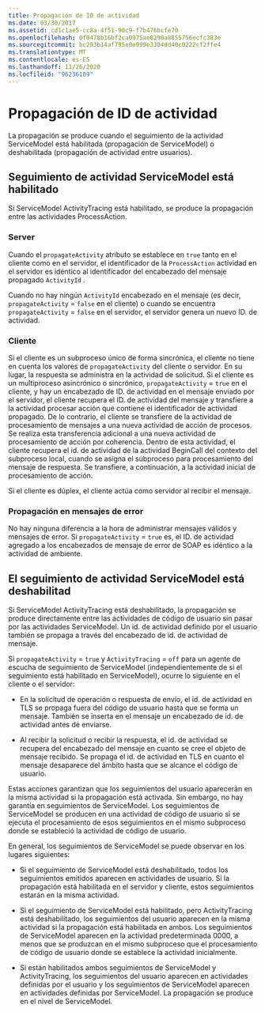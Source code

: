 ```yaml
---
title: Propagación de ID de actividad
ms.date: 03/30/2017
ms.assetid: cd1c1ae5-cc8a-4f51-90c9-f7b476bcfe70
ms.openlocfilehash: 0f0478b16bf2ca0975ae0290a8855756ecfc383e
ms.sourcegitcommit: bc293b14af795e0e999e3304dd40c0222cf2ffe4
ms.translationtype: MT
ms.contentlocale: es-ES
ms.lasthandoff: 11/26/2020
ms.locfileid: "96236109"
---
```

# <a name="activity-id-propagation"></a>Propagación de ID de actividad

La propagación se produce cuando el seguimiento de la actividad ServiceModel está habilitada (propagación de ServiceModel) o deshabilitada (propagación de actividad entre usuarios).  
  
## <a name="servicemodel-activity-tracing-is-enabled"></a>Seguimiento de actividad ServiceModel está habilitado  

 Si ServiceModel ActivityTracing está habilitado, se produce la propagación entre las actividades ProcessAction.  
  
### <a name="server"></a>Server  

 Cuando el `propagateActivity` atributo se establece en `true` tanto en el cliente como en el servidor, el identificador de la `ProcessAction` actividad en el servidor es idéntico al identificador del encabezado del mensaje propagado `ActivityId` .  
  
 Cuando no hay ningún `ActivityId` encabezado en el mensaje (es decir, `propagateActivity` = `false` en el cliente) o cuando se encuentra `propagateActivity` = `false` en el servidor, el servidor genera un nuevo ID. de actividad.  
  
### <a name="client"></a>Cliente  

 Si el cliente es un subproceso único de forma sincrónica, el cliente no tiene en cuenta los valores de `propagateActivity` del cliente o servidor. En su lugar, la respuesta se administra en la actividad de solicitud. Si el cliente es un multiproceso asincrónico o sincrónico, `propagateActivity` = `true` en el cliente, y hay un encabezado de ID. de actividad en el mensaje enviado por el servidor, el cliente recupera el ID. de actividad del mensaje y transfiere a la actividad procesar acción que contiene el identificador de actividad propagado. De lo contrario, el cliente se transfiere de la actividad de procesamiento de mensajes a una nueva actividad de acción de procesos. Se realiza esta transferencia adicional a una nueva actividad de procesamiento de acción por coherencia. Dentro de esta actividad, el cliente recupera el id. de actividad de la actividad BeginCall del contexto del subproceso local, cuando se asigna el subproceso para procesamiento del mensaje de respuesta. Se transfiere, a continuación, a la actividad inicial de procesamiento de acción.  
  
 Si el cliente es dúplex, el cliente actúa como servidor al recibir el mensaje.  
  
### <a name="propagation-in-fault-messages"></a>Propagación en mensajes de error  

 No hay ninguna diferencia a la hora de administrar mensajes válidos y mensajes de error. Si `propagateActivity` = `true` es, el ID. de actividad agregado a los encabezados de mensaje de error de SOAP es idéntico a la actividad de ambiente.  
  
## <a name="servicemodel-activity-tracing-is-disabled"></a>El seguimiento de actividad ServiceModel está deshabilitad  

 Si ServiceModel ActivityTracing está deshabilitado, la propagación se produce directamente entre las actividades de código de usuario sin pasar por las actividades ServiceModel. Un id. de actividad definido por el usuario también se propaga a través del encabezado de id. de actividad de mensaje.   
  
 Si `propagateActivity` = `true` y `ActivityTracing` = `off` para un agente de escucha de seguimiento de ServiceModel (independientemente de si el seguimiento está habilitado en ServiceModel), ocurre lo siguiente en el cliente o el servidor:  
  
- En la solicitud de operación o respuesta de envío, el id. de actividad en TLS se propaga fuera del código de usuario hasta que se forma un mensaje. También se inserta en el mensaje un encabezado de id. de actividad antes de enviarse.  
  
- Al recibir la solicitud o recibir la respuesta, el id. de actividad se recupera del encabezado del mensaje en cuanto se cree el objeto de mensaje recibido. Se propaga el id. de actividad en TLS en cuanto el mensaje desaparece del ámbito hasta que se alcance el código de usuario.  
  
 Estas acciones garantizan que los seguimientos del usuario aparecerán en la misma actividad si la propagación está activada. Sin embargo, no hay garantía en seguimientos de ServiceModel. Los seguimientos de ServiceModel se producen en una actividad de código de usuario si se ejecuta el procesamiento de esos seguimientos en el mismo subproceso donde se estableció la actividad de código de usuario.  
  
 En general, los seguimientos de ServiceModel se puede observar en los lugares siguientes:  
  
- Si el seguimiento de ServiceModel está deshabilitado, todos los seguimientos emitidos aparecen en actividades de usuario. Si la propagación está habilitada en el servidor y cliente, estos seguimientos estarán en la misma actividad.  
  
- Si el seguimiento de ServiceModel está habilitado, pero ActivityTracing está deshabilitado, los seguimientos del usuario aparecen en la misma actividad si la propagación está habilitada en ambos. Los seguimientos de ServiceModel aparecen en la actividad predeterminada 0000, a menos que se produzcan en el mismo subproceso que el procesamiento de código de usuario donde se establece la actividad inicialmente.  
  
- Si están habilitados ambos seguimientos de ServiceModel y ActivityTracing, los seguimientos del usuario aparecen en actividades definidas por el usuario y los seguimientos de ServiceModel aparecen en actividades definidas por ServiceModel. La propagación se produce en el nivel de ServiceModel.
